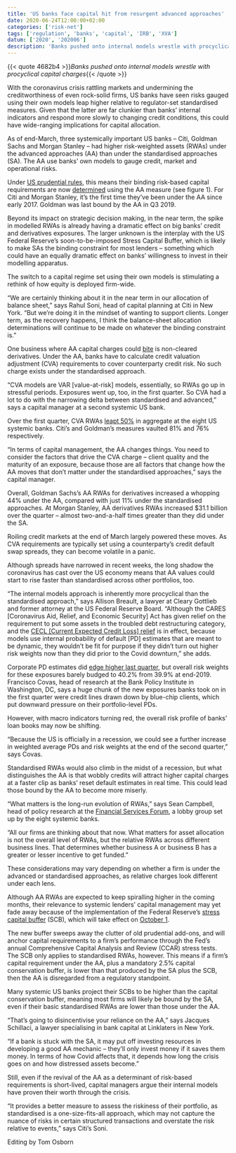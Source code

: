 ```yaml
---
title: 'US banks face capital hit from resurgent advanced approaches'
date: 2020-06-24T12:00:00+02:00
categories: ['risk-net']
tags: ['regulation', 'banks', 'capital', 'IRB', 'XVA']
datum: ['2020', '202006']
description: 'Banks pushed onto internal models wrestle with procyclical capital charges'
---
```


{{< quote 4682b4 >}}_Banks pushed onto internal models wrestle with procyclical capital charges_{{< /quote >}}

With the coronavirus crisis rattling markets and undermining the creditworthiness of even rock-solid firms, US banks have seen risks gauged using their own models leap higher relative to regulator-set standardised measures. Given that the latter are far clunkier than banks’ internal indicators and respond more slowly to changing credit conditions, this could have wide-ranging implications for capital allocation.

As of end-March, three systemically important US banks – Citi, Goldman Sachs and Morgan Stanley – had higher risk-weighted assets (RWAs) under the advanced approaches (AA) than under the standardised approaches (SA). The AA use banks’ own models to gauge credit, market and operational risks.

Under [US prudential rules](https://www.risk.net/risk-quantum/6376441/we-need-to-talk-about-collins), this means their binding risk-based capital requirements are now [determined](https://www.risk.net/risk-quantum/7525951/citi-goldman-edge-above-collins-floor) using the AA measure (see figure 1). For Citi and Morgan Stanley, it’s the first time they’ve been under the AA since early 2017. Goldman was last bound by the AA in Q3 2019.

Beyond its impact on strategic decision making, in the near term, the spike in modelled RWAs is already having a dramatic effect on big banks’ credit and derivatives exposures. The larger unknown is the interplay with the US Federal Reserve’s soon-to-be-imposed Stress Capital Buffer, which is likely to make SAs the binding constraint for most lenders – something which could have an equally dramatic effect on banks’ willingness to invest in their modelling apparatus.

The switch to a capital regime set using their own models is stimulating a rethink of how equity is deployed firm-wide.

“We are certainly thinking about it in the near term in our allocation of balance sheet,” says Rahul Soni, head of capital planning at Citi in New York. “But we’re doing it in the mindset of wanting to support clients. Longer term, as the recovery happens, I think the balance-sheet allocation determinations will continue to be made on whatever the binding constraint is.”

One business where AA capital charges could [bite](https://www.risk.net/risk-quantum/7559521/cva-capital-charges-jumped-50-at-systemic-us-banks-in-q1) is non-cleared derivatives. Under the AA, banks have to calculate credit valuation adjustment (CVA) requirements to cover counterparty credit risk. No such charge exists under the standardised approach.

“CVA models are VAR [value-at-risk] models, essentially, so RWAs go up in stressful periods. Exposures went up, too, in the first quarter. So CVA had a lot to do with the narrowing delta between standardised and advanced,” says a capital manager at a second systemic US bank.

Over the first quarter, CVA RWAs [leapt 50%](https://www.risk.net/risk-quantum/7559521/cva-capital-charges-jumped-50-at-systemic-us-banks-in-q1) in aggregate at the eight US systemic banks. Citi’s and Goldman’s measures vaulted 81% and 76% respectively.

“In terms of capital management, the AA changes things. You need to consider the factors that drive the CVA charge – client quality and the maturity of an exposure, because those are all factors that change how the AA moves that don’t matter under the standardised approaches,” says the capital manager.

Overall, Goldman Sachs’s AA RWAs for derivatives increased a whopping 44% under the AA, compared with just 11% under the standardised approaches. At Morgan Stanley, AA derivatives RWAs increased $31.1 billion over the quarter – almost two-and-a-half times greater than they did under the SA.

Roiling credit markets at the end of March largely powered these moves. As CVA requirements are typically set using a counterparty’s credit default swap spreads, they can become volatile in a panic.

Although spreads have narrowed in recent weeks, the long shadow the coronavirus has cast over the US economy means that AA values could start to rise faster than standardised across other portfolios, too.

“The internal models approach is inherently more procyclical than the standardised approach,” says Allison Breault, a lawyer at Cleary Gottlieb and former attorney at the US Federal Reserve Board. “Although the CARES [Coronavirus Aid, Relief, and Economic Security] Act has given relief on the requirement to put some assets in the troubled debt restructuring category, and the [CECL [Current Expected Credit Loss] relief](https://www.risk.net/risk-quantum/7517556/cecl-delay-grants-mid-sized-us-banks-a-capital-windfall) is in effect, because models use internal probability of default [PD] estimates that are meant to be dynamic, they wouldn’t be fit for purpose if they didn’t turn out higher risk weights now than they did prior to the Covid downturn,” she adds.

Corporate PD estimates did [edge higher last quarter](https://www.risk.net/risk-quantum/7554266/corporate-loan-default-risk-spiked-at-us-g-sibs-in-q1), but overall risk weights for these exposures barely budged to 40.2% from 39.9% at end-2019. Francisco Covas, head of research at the Bank Policy Institute in Washington, DC, says a huge chunk of the new exposures banks took on in the first quarter were credit lines drawn down by blue-chip clients, which put downward pressure on their portfolio-level PDs.

However, with macro indicators turning red, the overall risk profile of banks’ loan books may now be shifting.

“Because the US is officially in a recession, we could see a further increase in weighted average PDs and risk weights at the end of the second quarter,” says Covas.

Standardised RWAs would also climb in the midst of a recession, but what distinguishes the AA is that wobbly credits will attract higher capital charges at a faster clip as banks’ reset default estimates in real time. This could lead those bound by the AA to become more miserly.

“What matters is the long-run evolution of RWAs,” says Sean Campbell, head of policy research at the [Financial Services Forum](https://www.fsforum.com/about/members/), a lobby group set up by the eight systemic banks.

“All our firms are thinking about that now. What matters for asset allocation is not the overall level of RWAs, but the relative RWAs across different business lines. That determines whether business A or business B has a greater or lesser incentive to get funded.”

These considerations may vary depending on whether a firm is under the advanced or standardised approaches, as relative charges look different under each lens.

Although AA RWAs are expected to keep spiralling higher in the coming months, their relevance to systemic lenders’ capital management may yet fade away because of the implementation of the Federal Reserve’s [stress capital buffer](https://www.risk.net/regulation/7501576/the-feds-stress-capital-buffer-relaxed-but-not-relaxing) (SCB), which will take effect on [October 1](https://www.federalreserve.gov/newsevents/pressreleases/files/bcreg20200304a2.pdf).

The new buffer sweeps away the clutter of old prudential add-ons, and will anchor capital requirements to a firm’s performance through the Fed’s annual Comprehensive Capital Analysis and Review (CCAR) stress tests. The SCB only applies to standardised RWAs, however. This means if a firm’s capital requirement under the AA, plus a mandatory 2.5% capital conservation buffer, is lower than that produced by the SA plus the SCB, then the AA is disregarded from a regulatory standpoint.

Many systemic US banks project their SCBs to be higher than the capital conservation buffer, meaning most firms will likely be bound by the SA, even if their basic standardised RWAs are lower than those under the AA.

“That’s going to disincentivise your reliance on the AA,” says Jacques Schillaci, a lawyer specialising in bank capital at Linklaters in New York.

“If a bank is stuck with the SA, it may put off investing resources in developing a good AA mechanic – they’ll only invest money if it saves them money. In terms of how Covid affects that, it depends how long the crisis goes on and how distressed assets become.”

Still, even if the revival of the AA as a determinant of risk-based requirements is short-lived, capital managers argue their internal models have proven their worth through the crisis.

“It provides a better measure to assess the riskiness of their portfolio, as standardised is a one-size-fits-all approach, which may not capture the nuance of risks in certain structured transactions and overstate the risk relative to events,” says Citi’s Soni.

Editing by Tom Osborn

